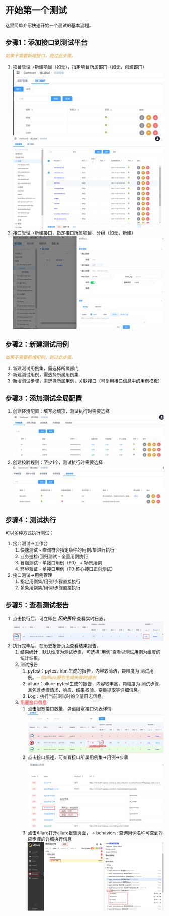 # 开始第一个测试
这里简单介绍快速开始一个测试的基本流程。

## 步骤1：添加接口到测试平台
<font color=#E6A23C>_如果不需要新增接口，跳过此步骤。_</font>
1. 项目管理->新建项目（如无），指定项目所属部门（如无，创建部门）
![An image](../../assets/images/department_1.png)
![An image](../../assets/images/project_mgr_1.png)
2. 接口管理->新建接口，指定接口所属项目、分组（如无，新建）
![An image](../../assets/images/api_add.png)

## 步骤2：新建测试用例
<font color=#E6A23C>_如果不需要新增用例，跳过此步骤。_</font>
1. 新建测试用例集，需选择所属部门
2. 新建测试用例，需选择所属用例集
3. 新增测试步骤，需选择所属用例，关联接口（可复用接口信息中的用例模板）

## 步骤3：添加测试全局配置
1. 创建环境配置：填写必填项，测试执行时需要选择
![An image](../../assets/images/global_config_env_1.png)
2. 创建校验规则：至少1个，测试执行时需要选择
![An image](../../assets/images/global_config_validate_1.png)

## 步骤4：测试执行
可以多种方式执行测试：
1. 接口测试->工作台
   1. 快速测试 - 查询符合指定条件的用例/集进行执行
   2. 业务巡检/回归测试 - 全量用例执行
   3. 冒烟测试 - 单接口用例（P0） + 场景用例
   4. 环境验证 - 单接口用例（P0:核心接口正向测试）
2. 接口测试->用例管理
   1. 指定用例集/用例/步骤直接执行
   2. 多条用例集/用例/步骤直接执行

## 步骤5：查看测试报告
1. 点击执行后，可立即在 **_历史报告_** 查看实时日志。
![An image](../../assets/images/report_history_2.png)
2. 执行完毕后，在历史报告页面查看结果报告。
   1. 结果统计：默认维度为测试步骤，可选择“用例”查看以测试用例为维度的统计结果。
   2. 测试报告
      1. pytest：pytest-html生成的报告，内容较简洁，颗粒度为 测试用例。<font color=#E6A23C>_--仅allure报告生成失败时提供_</font>
      2. allure：allure-pytest生成的报告，内容较丰富，颗粒度为 测试步骤，且包含步骤请求、响应、结果校验、变量提取等详细信息。
      3. Log：执行当前测试时的全量日志信息。
   3. <font color=#F56C6C>**阻塞接口信息**</font>
      1. 点击阻塞接口数量，弹窗阻塞接口列表详情
      ![An image](../../assets/images/report_history_3.png)
      2. 点击接口描述，可查看接口所属用例集->用例->步骤
      ![An image](../../assets/images/report_history_4.png)
      3. 点击Allure打开allure报告页面，-> behaviors: 查询用例名称可查到对应步骤的详细执行信息
      ![An image](../../assets/images/report_allure_4.png)
